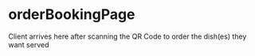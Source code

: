 # orderBookingPage
Client arrives here after scanning the QR Code to order the dish(es) they want served
